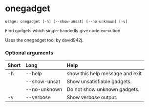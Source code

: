 <!-- THIS PART OF THIS FILE IS AUTOGENERATED. DO NOT MODIFY IT. See scripts/generate-docs.sh -->
# onegadget

```text
usage: onegadget [-h] [--show-unsat] [--no-unknown] [-v]

```

Find gadgets which single-handedly give code execution.

Uses the onegadget tool by david942j.
### Optional arguments

|Short|Long|Help|
| :--- | :--- | :--- |
|-h|--help|show this help message and exit|
||--show-unsat|Show unsatisfiable gadgets.|
||--no-unknown|Do not show unknown gadgets.|
|-v|--verbose|Show verbose output.|

<!-- END OF AUTOGENERATED PART. Do not modify this line or the line below, they mark the end of the auto-generated part of the file. If you want to extend the documentation in a way which cannot easily be done by adding to the command help description, write below the following line. -->
<!-- ------------\>8---- ----\>8---- ----\>8------------ -->
